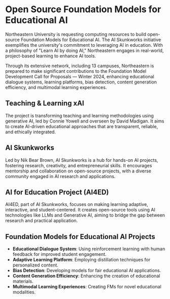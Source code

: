 # Open Source Foundation Models for Educational AI

Northeastern University is requesting computing resources to build open-source Foundation Models for Educational AI. The AI Skunkworks initiative exemplifies the university's commitment to leveraging AI in education. With a philosophy of "Learn AI by doing AI," Northeastern engages in real-world, project-based learning to enhance AI tools.

Through its extensive network, including 13 campuses, Northeastern is prepared to make significant contributions to the Foundation Model Development Call for Proposals — Winter 2024, enhancing educational dialogue systems, learning platforms, bias detection, content generation efficiency, and multimodal learning experiences.

## Teaching & Learning xAI

The project is transforming teaching and learning methodologies using generative AI, led by Connie Yowell and overseen by David Madigan. It aims to create AI-driven educational approaches that are transparent, reliable, and ethically integrated.

## AI Skunkworks

Led by Nik Bear Brown, AI Skunkworks is a hub for hands-on AI projects, fostering research, creativity, and entrepreneurial skills. It encourages mentorship and collaboration on open-source projects, with a diverse community engaged in AI research and applications.

## AI for Education Project (AI4ED)

AI4ED, part of AI Skunkworks, focuses on making learning adaptive, interactive, and student-centered. It creates open-source tools using AI technologies like LLMs and Generative AI, aiming to bridge the gap between research and practical application.

## Foundation Models for Educational AI Projects

- **Educational Dialogue System**: Using reinforcement learning with human feedback for improved student engagement.
- **Adaptive Learning Platform**: Employing distillation techniques for personalized content.
- **Bias Detection**: Developing models for fair educational AI applications.
- **Content Generation Efficiency**: Enhancing the creation of educational materials.
- **Multimodal Learning Experiences**: Creating FMs for novel educational modalities.
